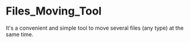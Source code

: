 # Files_Moving_Tool
It's a convenient and simple tool to move several files (any type) at the same time.
